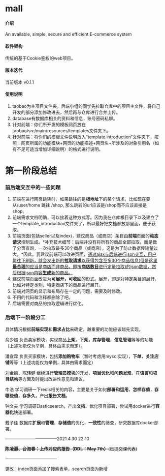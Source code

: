 # mall

#### 介绍
An available, simple, secure and efficient E-commerce system

#### 软件架构
传统的基于Cookie鉴权的web项目。

#### 版本迭代

当前版本 v0.1.1

#### 使用说明

1.  taobao为主项目文件夹，后端小组的同学先拉取仓库中的项目主文件，将自己开发的部分添加修改进去，然后再与仓库进行合并上传。
2.  database有数据库相关的资料和信息，账号密码私聊。
3.  针对前端：你们所开发的模板网页放在taobao/src/main/resources/templates文件夹下。
4.  针对前端：将你们的模板文件说明放入“template introduction”文件夹下，按照：网页所属的功能模块+网页的功能描述+网页名+所涉及的对象引用名（如有不足可适当增加详细说明）的格式进行说明。

# 第一阶段总结

### 前后端交互中的一些问题

1. 前端在进行网页跳转时，如果跳往的是**根地址**下的某个请求，比如现在要从/user/home 跳往 /shop, 那么跳转的url应该是/shop而不应该直接是shop。
2. 前端需求文档明确，可以接着这种方式写。因为我在仓库根目录下以及建立了一个template_introduction文件夹了，所以最好把文档都放那里面，便于获取。
3. 前端页面(包括seller以及index)，建议商品（或商店）条目由**前端**页面的**动态请求**控制生成。*补充技术细节：后端并没有将所有的商品全部拉取，而是做了分页查询，一次拉取最多30个商品（或商店），这是为了防止数据传输量过大。*因此，我建议前端可以改进页面，<u>通过ajax与后端进行json交互，用户每往下刷新，就会发出新的**拉取请求**以获得包含至多30个商品信息(但是这里**最合理**的应当是商店而非商品，即按**商店数目**进行定量拉取)的json数据，然后根据json内容**生成**新的商品。</u>
4. 建议前端页面改进为**可展开，可收回**的形式。展开，即是对特定条目的展开，比如对特定类别，特定商店下的商品进行展开。
5. 前端对网页的显示和布局存在一定的问题，需要及时修改。
6. 不用的代码和注释都删除了吧。
7. 后端需要对商品的拉取逻辑进行优化。

### 后端下一阶段分工

具体情况根据**前端实现**和**需求占比**来确定，越重要的功能应该越先实现。

俞少超 		负责卖家模块，实现商品**上架**，**下架**，**库存管理**，**信息管理**等等的功能（上述功能仅为举例，具体由需求而定）。

潘宣霖		负责买家模块，包括**添加购物车**（暂时考虑用mysql实现），**下单**，**关注店铺**等等（上述功能仅为举例，具体由需求而定）

刘金麟、陈玮健	继续进行**管理员模块**的开发，**项目优化**和**问题发现**，在**语言**和**项目结构**等方面及时提出改进性意见和建议。

牛浩			学习调研一下redis相关的内容，主要是关于如何**部署和运用**，**怎样存值**，**存哪些值**，**存多久**，产出**报告文档**。

钟文夫		学习调研Elasticsearch，产出**文档**。优化项目部署，尝试用docker进行**容器化**快速部署。

戴子佳		数据库**扩展**和**管理**，**存储值**的优化，**一致性**的筛查，研究数据库docker部署。

————————————2021.4.30 22:10

~~**陈凌灏、台海春：上传对应的报告（DDL：May 7th）**(已提交课代表)~~

————————————

更改：index页面添加了搜索表单，search页面为新增